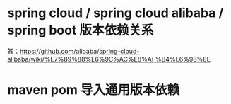 # spring cloud / spring cloud alibaba / spring boot 版本依赖关系
答：https://github.com/alibaba/spring-cloud-alibaba/wiki/%E7%89%88%E6%9C%AC%E8%AF%B4%E6%98%8E

# maven pom <scope> 导入通用版本依赖

